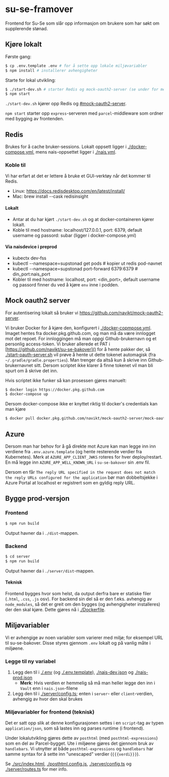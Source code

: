 # su-se-framover

Frontend for Su-Se som slår opp informasjon om brukere som har søkt om supplerende stønad.

## Kjøre lokalt

Første gang:

```sh
$ cp .env.template .env # for å sette opp lokale miljøvariabler
$ npm install # installerer avhengigheter
```

Starte for lokal utvikling:

```sh
$ ./start-dev.sh # starter Redis og mock-oauth2-server (se under for mer info)
$ npm start
```

`./start-dev.sh` kjører opp Redis og [#mock-oauth2-server](#mock-oauth2-server).

`npm start` starter opp `express`-serveren med `parcel`-middleware som ordner med bygging av frontenden.

## Redis

Brukes for å cache bruker-sessions.
Lokalt oppsett ligger i [./docker-compose.yml](), mens nais-oppsettet ligger i [./nais.yml]().

### Koble til

Vi har erfart at det er lettere å bruke et GUI-verktøy når det kommer til Redis.

-   Linux: https://docs.redisdesktop.com/en/latest/install/
-   Mac: brew install --cask redisinsight

#### Lokalt

-   Antar at du har kjørt `./start-dev.sh` og at docker-containeren kjører lokalt.
-   Koble til med hostname: localhost/127.0.0.1, port: 6379, default username og passord: subar (ligger i docker-compose.yml)

#### Via naisdevice i preprod

-   kubectx dev-fss
-   kubectl --namespace=supstonad get pods # kopier ut redis pod-navnet
-   kubectl --namespace=supstonad port-forward <pod> 6379:6379 # din_port:nais_port
-   Kobler til med hostname: localhost, port: <din_port>, default username og passord finner du ved å kjøre `env` inne i podden.

## Mock oauth2 server

For autentisering lokalt så bruker vi https://github.com/navikt/mock-oauth2-server.

Vi bruker Docker for å kjøre den, konfigurert i [./docker-copmpose.yml]().
Imaget hentes fra docker.pkg.github.com, og man må da være innlogget mot det repoet.
For innloggingen må man oppgi Github-brukernavn og et personlig access-token.
Vi bruker allerede et PAT i [https://github.com/navikt/su-se-bakover]() for å hente pakker der, så [./start-oauth-server.sh]() vil prøve å hente ut dette tokenet automagisk (fra `~/.gradle/gradle.properties`).
Man trenger da altså kun å skrive inn Github-brukernavnet sitt.
Dersom scriptet ikke klarer å finne tokenet vil man bli spurt om å skrive det inn.

Hvis scriptet ikke funker så kan prosessen gjøres manuelt:

```sh
$ docker login https://docker.pkg.github.com
$ docker-compose up
```

Dersom docker-compose ikke er knyttet riktig til docker's credentials kan man kjøre

```sh
$ docker pull docker.pkg.github.com/navikt/mock-oauth2-server/mock-oauth2-server:0.2.3
```

## Azure

Dersom man har behov for å gå direkte mot Azure kan man legge inn inn verdiene fra `.env.azure.template` (og hente resterende verdier fra Kubernetes).
Merk at `AZURE_APP_CLIENT_JWKS` roteres for hver deploy/restart.
En må legge inn `AZURE_APP_WELL_KNOWN_URL` i `su-se-bakover` sin .env fil.

Dersom en får `The reply URL specified in the request does not match the reply URLs configured for the application` bør man dobbeltsjekke i Azure Portal at localhost er registrert som en gyldig reply URL.

## Bygge prod-versjon

### Frontend

```sh
$ npm run build
```

Output havner da i `./dist`-mappen.

### Backend

```sh
$ cd server
$ npm run build
```

Output havner da i `./server/dist`-mappen.

#### Teknisk

Frontend bygges hvor som helst, da output derfra bare er statiske filer (`.html`, `.css`, `.js` osv).
For backend sin del så er den f.eks. avhengig av `node_modules`, så det er greit om den bygges (og avhengigheter installeres) der den skal kjøre.
Dette gjøres nå i [./Dockerfile]().

## Miljøvariabler

Vi er avhengige av noen variabler som varierer med miljø; for eksempel URL til su-se-bakover.
Disse styres gjennom `.env` lokalt og på vanlig måte i miljøene.

### Legge til ny variabel

1. Legg den til i [./.env]() (og [./.env.template]()), [./nais-dev.json]() og [./nais-prod.json]()
    - **Merk**: Hvis verdien er hemmelig så må man heller legge den inn i `Vault` enn i `nais.json`-filene
2. Legg den til i [./server/config.ts](); enten i `server`- eller `client`-verdien, avhengig av hvor den skal brukes

### Miljøvariabler for frontend (teknisk)

Det er satt opp slik at denne konfigurasjonen settes i en `script`-tag av typen `application/json`, som så lastes inn og parses runtime (i frontend).

Under lokalutvikling gjøres dette av `posthtml` (med `posthtml-expressions`) som en del av Parcel-bygget.
Ute i miljøene gjøres det gjennom bruk av `handlebars`.
Vi utnytter at både `posthtml-expressions` og `handlebars` har samme syntax for å sette inn "unescaped" verdier (`{{{verdi}}}`).

Se [./src/index.html](), [./posthtml.config.js](), [./server/config.ts]() og [./server/routes.ts]() for mer info.
